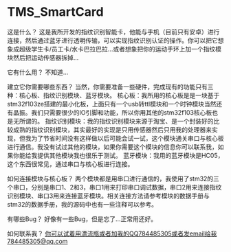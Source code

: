 ﻿# TMS_SmartCard
这是什么？
    这是我所开发的指纹识别智能卡，他能与手机（目前只有安卓）进行连接，然后通过蓝牙进行透明传输，可以实现指纹识别认证的操作。你可以把它想象成超级学生卡/员工卡/水卡巴拉巴拉...或者想象把你的运动手环上加一个指纹模块然后把运动传感器拆掉...

它有什么用？
    不知道...
  
建立它你需要哪些东西？
    当然，你需要准备一些硬件，完成现有的功能只有三种：核心板、指纹识别模块、蓝牙模块。
    核心板：我所用的核心板是是一块基于stm32f103ze搭建的最小化板，上面只有一个usb转ttl模块和一个时钟模块当然还有晶振。我们只需要很少的IO引脚和功能，所以你用其他的stm32f103核心板也是无所谓的。
    指纹识别模块：我的指纹识别模块来源于淘宝、是一个封装好的比较成熟的指纹识别模块，其实最好的实现是只用传感器然后只用我的处理器来实现，但我为了节省时间没有这样做以后可能会试一试，这个模块通关串口与核心板进行通信。我没有试过其他的模块，如果你需要这个模块的信息你可以联系我，如果你能给我提供其他模块我也很乐于测试。
    蓝牙模块：我用的蓝牙模块是HC05，这个东西很常见，通过串口与核心板进行连接。

如何连接模块与核心板？
    两个模块都是用串口进行通信的，我使用了stm32的三个串口，分别是串口1、2和3，串口1用来打印串口调试数据，串口2用来连接指纹识别模块、串口3用来连接蓝牙模块。相关连接方法请参考模块的数据手册与stm32的数据手册，我的源码中也有一些注释可以参考。

有哪些Bug？
    好像有一些Bug，但是忘了...正常用还好。

如何联系我？
    你可以试着用漂流瓶或者加我的QQ784485305或者发email给我784485305@qq.com



